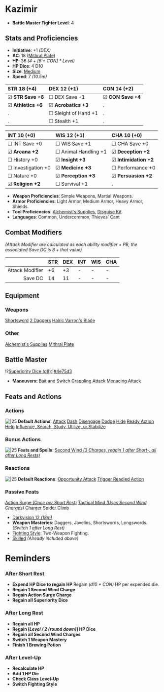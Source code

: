 # Kazimir
- **Battle Master Fighter Level**: 4
## Stats and Proficiencies
- **Initiative**: +1 *(DEX)*
- **AC**: 18 ([Mithral Plate](dm/items.md#mithral-plate))
- **HP**: 36 *(4 + [6 + CON] * Level)*
- **HP Dice**: 4 D10
- **Size**: [Medium](game_rules.md#advanced-rules#creature-sizes)
- **Speed**: 7 *(10.5m)*

| STR 18 (+4)        | DEX 12 (+1)          | CON 14 (+2)       |
| :----------------- | :------------------- | :---------------- |
| ☑ **STR Save +6**  | ☐ DEX Save +1        | ☑ **CON Save +4** |
| ☑ **Athletics +6** | ☑ **Acrobatics +3**  | .                |
| .                  | ☐ Sleight of Hand +1 | .                 |
| .                  | ☐ Stealth +1         | .                 |


| INT 10 (+0)        | WIS 12 (+1)          | CHA 10 (+0)        |
| :----------------- | :------------------- | :----------------- |
| ☐ INT Save +0      | ☐ WIS Save +1        | ☐ CHA Save +0      |
| ☑ **Arcana +2**    | ☐ Animal Handling +1 | ☑ **Deception +2** |
| ☐ History +0       | ☑ **Insight +3**     | ☑ **Intimidation +2**  |
| ☐ Investigation +0 | ☑ **Medicine +3**    | ☐ Performance +0   |
| ☐ Nature +0        | ☑ **Perception +3**  | ☑ **Persuasion +2**    |
| ☑ **Religion +2**  | ☐ Survival +1        | .                  |

- **Weapon Proficiencies**: Simple Weapons, Martial Weapons.
- **Armor Proficiencies**: Light Armor, Medium Armor, Heavy Armor, Shields.
- **Tool Proficiencies**: [Alchemist's Supplies](dm/items.md#alchemists-supplies), [Disguise Kit](vault/dm/items.md#disguise-kit).
- **Languages**: Common, Undercommon, Thieves' Cant

## Combat Modifiers
*(Attack Modifier are calculated as each ability modifier + PB, the associated Save DC is 8 + that value)*

|                 | **STR** | **DEX** | **INT** | **WIS** | **CHA** |
| --------------: | :------ | :------ | :------ | :------ | :------ |
| Attack Modifier | +6      | +3      | -       | -       | -       |
| Save DC         | 14      | 11      | -       | -       | -       |


## Equipment
### Weapons
  [Shortsword](dm/items.md#shortsword)
  [2 Daggers](dm/items.md#dagger)
  [Halric Varron's Blade](dm/items.md#halric-varrons-blade)
### Other
  [Alchemist's Supplies](dm/items.md#alchemists-supplies)
  [Mithral Plate](dm/items.md#mithral-plate)

## Battle Master
!?[Superiority Dice (d8):|#4e75d3](track-cookie#discrete-counter#4)
- **Maneuvers:**
  [Bait and Switch](feats.md#bait-and-switch)
  [Grappling Attack](feats.md#grappling-attack)
  [Menacing Attack](feats.md#menacing-attack)

## Feats and Actions
### Actions
![\|25](https://bg3.wiki/w/images/f/f2/Action_Icon.png) **Default Actions**:
  [Attack](game_rules.md#turn-based-play#attack)
  [Dash](game_rules.md#turn-based-play#dash)
  [Disengage](game_rules.md#turn-based-play#disengage)
  [Dodge](game_rules.md#turn-based-play#dodge)
  [Hide](game_rules.md#turn-based-play#hide)
  [Ready Action](game_rules.md#turn-based-play#ready-action)
  [Help](game_rules.md#turn-based-play#help)
  [Influence, Search, Study, Utilize, or Stabilize](game_rules.md#turn-based-play#influence-search-study-utilize-or-stabilize)

### Bonus Actions
![\|25](https://bg3.wiki/w/images/c/c9/Bonus_Action_Icon.png) **Feats and Spells**:
  [Second Wind *(3 Charges, regain 1 after Short-, all after Long Rests)*](feats.md#second-wind)

### Reactions
![\|25](https://bg3.wiki/w/images/c/c1/Reaction_Icon.png) **Default Reactions**:
  [Opportunity Attack](game_rules.md#turn-based-play#opportunity-attack)
  [Trigger Readied Action](game_rules.md#turn-based-play#trigger-readied-action)

### Passive Feats
  [Action Surge *(Once per Short Rest)*](feats.md#action-surge)
  [Tactical Mind *(Uses Second Wind Charges)*](feats.md#tactical-mind)
  [Charger](vault/feats.md#charger)
  [Spider Climb](vault/feats.md#spider-climb)
- [Darkvision 12 *(18m)*](game_rules.md#advanced-rules#darkvision)
- **Weapon Masteries**: Daggers, Javelins, Shortswords, Longswords. *(Switch 1 after Long Rest)*
- [Fighting Style](feats.md#fighting-style): Two-Weapon Fighting.
- [Skilled](feats.md#skilled) *(Already included above)*

# Reminders
### After Short Rest
- **Expend HP Dice to regain HP**
  Regain *(d10 + CON)* HP per expended die.
- **Regain 1 Second Wind Charge**
- **Regain Action Surge Charge**
- **Regain all Superiority Dice**

### After Long Rest
- **Regain all HP**
- **Regain [*Level / 2 (round down)*] HP Dice**
- **Regain all Second Wind Charges**
- **Switch 1 Weapon Mastery**
- **Finish 1 Brewing Potion**

### After Level-Up
- **Recalculate HP**
- **Add 1 HP Die**
- **Check Class Level-Up**
- **Switch Fighting Style**
